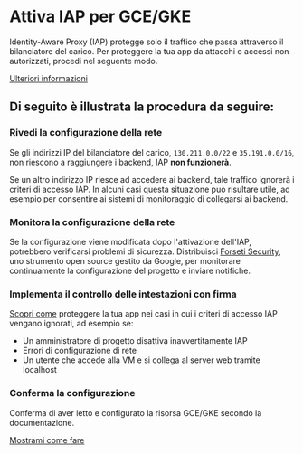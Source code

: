 # Attiva IAP per GCE/GKE

Identity-Aware Proxy (IAP) protegge solo il traffico che passa attraverso il bilanciatore del carico. Per proteggere la tua app da attacchi o accessi non autorizzati, procedi nel seguente modo.

[Ulteriori informazioni](https://cloud.google.com/iap/docs/)

## Di seguito è illustrata la procedura da seguire:

### Rivedi la configurazione della rete

Se gli indirizzi IP del bilanciatore del carico, `130.211.0.0/22` e `35.191.0.0/16`, non riescono a raggiungere i backend, IAP **non funzionerà**.

Se un altro indirizzo IP riesce ad accedere ai backend, tale traffico ignorerà i criteri di accesso IAP. In alcuni casi questa situazione può risultare utile, ad esempio per consentire ai sistemi di monitoraggio di collegarsi ai backend.

### Monitora la configurazione della rete

Se la configurazione viene modificata dopo l'attivazione dell'IAP, potrebbero verificarsi problemi di sicurezza.
Distribuisci [Forseti Security][forseti-security], uno strumento open source gestito da Google, per monitorare continuamente la configurazione del progetto e inviare notifiche.

### Implementa il controllo delle intestazioni con firma

[Scopri come](https://cloud.google.com/iap/docs/signed-headers-howto) proteggere la tua app nei casi in cui i criteri di accesso IAP vengano ignorati, ad esempio se:

  *  Un amministratore di progetto disattiva inavvertitamente IAP
  *  Errori di configurazione di rete
  *  Un utente che accede alla VM e si collega al server web tramite localhost

### Conferma la configurazione

Conferma di aver letto e configurato la risorsa GCE/GKE secondo la documentazione.

[Mostrami come fare][spotlight-config-reviewed]

[forseti-security]: https://opensource.google.com/projects/forseti-security
[spotlight-config-reviewed]: walkthrough://spotlight-pointer?spotlightId=iap-network-config-reviewed
